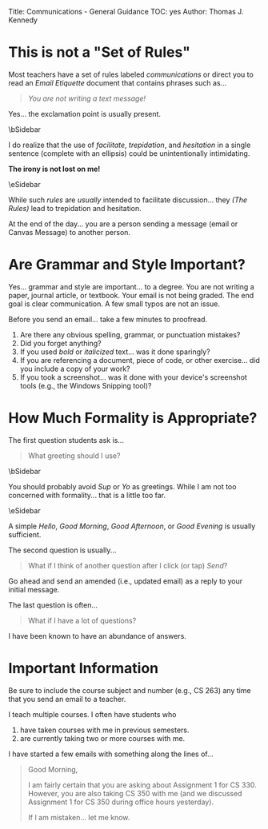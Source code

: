 Title: Communications - General Guidance
TOC: yes
Author: Thomas J. Kennedy


# This is not a "Set of Rules"

Most teachers have a set of rules labeled *communications* or direct you to
read an *Email Etiquette* document that contains phrases such as...

> *You are not writing a text message!*

Yes... the exclamation point is usually present.

\bSidebar

I do realize that the use of *facilitate*, *trepidation*, and *hesitation* in a
single sentence (complete with an ellipsis) could be unintentionally
intimidating.

**The irony is not lost on me!**

\eSidebar

While such *rules* are *usually* intended to facilitate discussion... they
*(The Rules)* lead to trepidation and hesitation.

At the end of the day... you are a person sending a message (email or Canvas
Message) to another person.


# Are Grammar and Style Important?

Yes... grammar and style are important... to a degree. You are not writing a
paper, journal article, or textbook. Your email is not being graded. The end
goal is clear communication. A few small typos are not an issue.

Before you send an email... take a few minutes to proofread.

  1. Are there any obvious spelling, grammar, or punctuation mistakes?
  2. Did you forget anything?
  3. If you used *bold* or *italicized* text... was it done sparingly?
  4. If you are referencing a document, piece of code, or other exercise... did
     you include a copy of your work?
  5. If you took a screenshot... was it done with your device's screenshot
     tools (e.g., the Windows Snipping tool)?


# How Much Formality is Appropriate?

The first question students ask is...

> What greeting should I use?

\bSidebar

You should probably avoid *Sup* or *Yo* as greetings. While I am not too
concerned with formality... that is a little too far.

\eSidebar

A simple *Hello*, *Good Morning*, *Good Afternoon*, or *Good Evening* is usually
sufficient.

The second question is usually...

> What if I think of another question after I click (or tap) *Send*?

Go ahead and send an amended (i.e., updated email) as a reply to your initial
message.

The last question is often...

> What if I have a lot of questions?

I have been known to have an abundance of answers.


# Important Information

Be sure to include the course subject and number (e.g., CS 263) any time that
you send an email to a teacher.

I teach multiple courses. I often have students who

  1. have taken courses with me in previous semesters.
  2. are currently taking two or more courses with me.

I have started a few emails with something along the lines of...

> Good Morning,
> 
> I am fairly certain that you are asking about Assignment 1 for CS 330. However,
> you are also taking CS 350 with me (and we discussed Assignment 1 for CS 350
> during office hours yesterday).
> 
> If I am mistaken... let me know.

